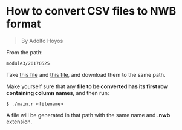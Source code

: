 
# How to convert CSV files to NWB format
> By Adolfo Hoyos


From the path:


```
module3/20170525
```

Take [this file](main.r) and [this file](to.nwb.r), and download them to the same path.

Make yourself sure that any **file to be converted has its first row containing column names**, and then run:

```
$ ./main.r <filename>
```

A file will be generated in that path with the same name and **.nwb** extension.



	
	